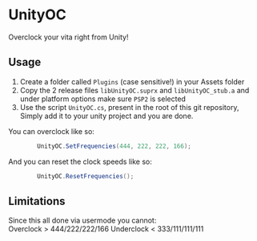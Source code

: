# UnityOC
Overclock your vita right from Unity!

## Usage
1. Create a folder called `Plugins` (case sensitive!) in your Assets folder
2. Copy the 2 release files `libUnityOC.suprx` and `libUnityOC_stub.a` and under platform options make sure `PSP2` is selected
3. Use the script `UnityOC.cs`, present in the root of this git repository, Simply add it to your unity project and you are done.

You can overclock like so:  
```cs
        UnityOC.SetFrequencies(444, 222, 222, 166);
```
And you can reset the clock speeds like so:  
```cs
        UnityOC.ResetFrequencies();
```

## Limitations
Since this all done via usermode you cannot:  
Overclock > 444/222/222/166
Underclock < 333/111/111/111
